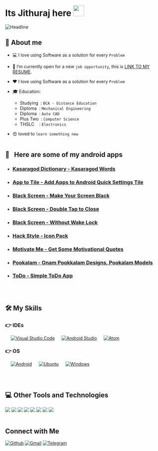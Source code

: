 # Its Jithuraj here <img src="https://media.giphy.com/media/hvRJCLFzcasrR4ia7z/giphy.gif" width="35"/>

  <img src="https://readme-typing-svg.herokuapp.com?color=%536FDA99&size=32&center=true&vCenter=true&width=600&height=50&lines=Android+Developer;Mechanical+Engineer;Sales+Executive;2D,3D+Designer;Estimator" alt="Headline" />

## :raising_hand: About me

- :computer: I love using Software as a solution for every `Problem`
- :dart: I’m currently open for a new `job opportunity`, this is [LINK TO MY RESUME](https://drive.google.com/file/d/10Be3SDv1rgaABpTXuUudvCFuWlTROmLV/view?usp=sharing).
- :heart: I love using Software as a solution for every `Problem`
- :mortar_board: Education:
  - Studying &nbsp;: `BCA - Distance Education`
  - Diploma &nbsp;: `Mechanical Engineering`
  - Diploma &nbsp;: `Auto CAD`
  - Plus Two &nbsp;: `Computer Science`
  - THSLC &nbsp; &nbsp;: `Electronics`

- :heart_eyes: loved to `learn something new`
  </br></br>

## :iphone: &nbsp; Here are some of my android apps

<ul>
  <li>
    <h3> 
      <b>
        <a href="https://play.google.com/store/apps/details?id=in.binarybox.kasaragoddictionary"> Kasaragod Dictionary - Kasaragod Words </a>
      </b>
    </h3>
  </li>
  <li>
    <h3> 
      <a href="https://play.google.com/store/apps/details?id=in.binarybox.apptotile"> App to Tile - Add Apps to Android Quick Settings Tile </a>
    </h3>
  </li>
  <li>
    <h3> 
      <a href="https://play.google.com/store/apps/details?id=in.binarybox.blackscreen"> Black Screen - Make Your Screen Black </a>
    </h3>
  </li>
  <li>
    <h3> 
      <a href="https://play.google.com/store/apps/details?id=in.binarybox.blackscreen2"> Black Screen - Double Tap to Close </a>
    </h3>
  </li>
  <li>
    <h3> 
      <a href="https://play.google.com/store/apps/details?id=in.binarybox.blackscreen1"> Black Screen - Without Wake Lock </a>
    </h3>
  </li>
  <li>
    <h3> 
      <a href="https://play.google.com/store/apps/details?id=in.binarybox.iconpack.hacker"> Hack Style - Icon Pack </a>
    </h3>
  </li>
  <li>
    <h3> 
      <a href="https://play.google.com/store/apps/details?id=in.binarybox.motivateme"> Motivate Me - Get Some Motivational Quotes </a>
    </h3>
  </li>
  <li>
    <h3> 
      <a href="https://play.google.com/store/apps/details?id=in.binarybox.pookalam"> Pookalam - Onam Pookkalam Designs, Pookalam Models </a></h3>
    
  </li>
  <li>
    <h3> 
      <a href="https://play.google.com/store/apps/details?id=in.binarybox.todo"> ToDo - Simple ToDo App </a>
    </h3>
  </li>
</ul>
</br></br>

## 🛠️ My Skills

### 👉 IDEs

<p align="left">
  &emsp;
    <a href="#"><img alt="Visual Studio Code" src="https://img.shields.io/badge/Visual%20Studio%20Code-0078d7.svg?style=plastic&logo=visual-studio-code&logoColor=white"></a>
  &emsp;
    <a href="#"><img alt="Android Studio" src="https://img.shields.io/badge/Android%20Studio-32CD32.svg?style=plastic&logo=android-studio&logoColor=white" /></a>
  &emsp;
    <a href="#"><img alt="Atom" src="https://img.shields.io/badge/atom-%2366595C.svg?&style=plastic&logo=atom&logoColor=white" /></a>
</p>

### 👉 OS

<p align="left">
  &emsp;
    <a href="#"><img alt="Android" src="https://img.shields.io/badge/Android-0078d7.svg?style=plastic&logo=android&logoColor=white"></a>
   &emsp;
    <a href="#"><img alt="Ubuntu" src="https://img.shields.io/badge/Ubuntu-dd4814.svg?style=plastic&logo=ubuntu&logoColor=white"></a>
   &emsp;
    <a href="#"><img alt="Windows" src="https://img.shields.io/badge/Windows-00a1f1.svg?style=plastic&logo=windows&logoColor=white"></a>
  </p>

</br></br>

## :computer: Other Tools and Technologies

<span>
  <img src="https://img.shields.io/badge/Git-F05032?style=for-the-badge&logo=git&logoColor=white">
  <img src="https://img.shields.io/badge/Xampp-F37623?style=for-the-badge&logo=xampp&logoColor=white">
  <img src="https://img.shields.io/badge/Shell_Script-121011?style=for-the-badge&logo=gnu-bash&logoColor=white">
  <img src="https://img.shields.io/badge/Markdown-000000?style=for-the-badge&logo=markdown&logoColor=white">
  <img src="https://img.shields.io/badge/json-5E5C5C?style=for-the-badge&logo=json&logoColor=white">
  <img src="https://img.shields.io/badge/blender-F37623?style=for-the-badge&logo=blender&logoColor=white">
  <img src="https://img.shields.io/badge/auto_cad-F05032?style=for-the-badge&logo=auto-cad&logoColor=white">
  <img src="https://img.shields.io/badge/figma-a259ff?style=for-the-badge&logo=figma&logoColor=white">
</span>

</br>
</br>

## Connect with Me

<p align="center">
 
  <a href="https://github.com/jithuraj"><img alt="Github" title="Jithuraj" src="https://img.shields.io/badge/GitHub-100000?style=for-the-badge&logo=github&logoColor=white"></a>
  <a href="mailto:contact.jithuraj@gmail.com"><img alt="Gmail" title="Jithuraj Gmail" src="https://img.shields.io/badge/Gmail-D14836?style=for-the-badge&logo=gmail&logoColor=white"></a>
  <a href="https://t.me/jithurajp"><img alt="Telegram" title="Jithuraj Telegram" src="https://img.shields.io/badge/Telegram-2CA5E0?style=for-the-badge&logo=telegram&logoColor=white"></a> 
</p>
